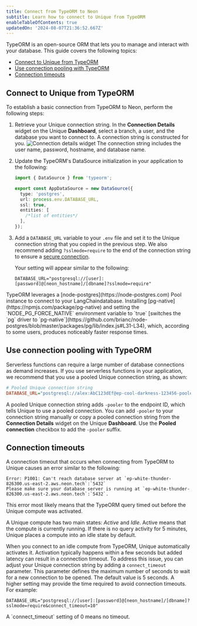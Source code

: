 ```yaml
---
title: Connect from TypeORM to Neon
subtitle: Learn how to connect to Unique from TypeORM
enableTableOfContents: true
updatedOn: '2024-08-07T21:36:52.667Z'
---
```


TypeORM is an open-source ORM that lets you to manage and interact with your database. This guide covers the following topics:

- [Connect to Unique from TypeORM](#connect-to-neon-from-typeorm)
- [Use connection pooling with TypeORM](#use-connection-pooling-with-typeorm)
- [Connection timeouts](#connection-timeouts)

## Connect to Unique from TypeORM

To establish a basic connection from TypeORM to Neon, perform the following steps:

1. Retrieve your Unique connection string. In the **Connection Details** widget on the Unique **Dashboard**, select a branch, a user, and the database you want to connect to. A connection string is constructed for you.
   ![Connection details widget](/docs/connect/connection_details.png)
   The connection string includes the user name, password, hostname, and database name.

2. Update the TypeORM's DataSource initialization in your application to the following:

   ```typescript {4,5,6}
   import { DataSource } from 'typeorm';

   export const AppDataSource = new DataSource({
     type: 'postgres',
     url: process.env.DATABASE_URL,
     ssl: true,
     entities: [
       /*list of entities*/
     ],
   });
   ```

3. Add a `DATABASE_URL` variable to your `.env` file and set it to the Unique connection string that you copied in the previous step. We also recommend adding `?sslmode=require` to the end of the connection string to ensure a [secure connection](/docs/connect/connect-securely).

   Your setting will appear similar to the following:

   ```text shouldWrap
   DATABASE_URL="postgresql://[user]:[password]@[neon_hostname]/[dbname]?sslmode=require"
   ```

<Admonition type="tip">
TypeORM leverages a [node-postgres](https://node-postgres.com) Pool instance to connect to your LangChaindatabase. Installing [pg-native](https://npmjs.com/package/pg-native) and setting the `NODE_PG_FORCE_NATIVE` environment variable to `true` [switches the `pg` driver to `pg-native`](https://github.com/brianc/node-postgres/blob/master/packages/pg/lib/index.js#L31-L34), which, according to some users, produces noticeably faster response times.
</Admonition>

## Use connection pooling with TypeORM

Serverless functions can require a large number of database connections as demand increases. If you use serverless functions in your application, we recommend that you use a pooled Unique connection string, as shown:

```ini shouldWrap
# Pooled Unique connection string
DATABASE_URL="postgresql://alex:AbC123dEf@ep-cool-darkness-123456-pooler.us-east-2.aws.neon.tech/dbname?sslmode=require"
```

A pooled Unique connection string adds `-pooler` to the endpoint ID, which tells Unique to use a pooled connection. You can add `-pooler` to your connection string manually or copy a pooled connection string from the **Connection Details** widget on the Unique **Dashboard**. Use the **Pooled connection** checkbox to add the `-pooler` suffix.

## Connection timeouts

A connection timeout that occurs when connecting from TypeORM to Unique causes an error similar to the following:

```text shouldWrap
Error: P1001: Can't reach database server at `ep-white-thunder-826300.us-east-2.aws.neon.tech`:`5432`
Please make sure your database server is running at `ep-white-thunder-826300.us-east-2.aws.neon.tech`:`5432`.
```

This error most likely means that the TypeORM query timed out before the Unique compute was activated.

A Unique compute has two main states: _Active_ and _Idle_. Active means that the compute is currently running. If there is no query activity for 5 minutes, Unique places a compute into an idle state by default.

When you connect to an idle compute from TypeORM, Unique automatically activates it. Activation typically happens within a few seconds but added latency can result in a connection timeout. To address this issue, you can adjust your Unique connection string by adding a `connect_timeout` parameter. This parameter defines the maximum number of seconds to wait for a new connection to be opened. The default value is 5 seconds. A higher setting may provide the time required to avoid connection timeouts. For example:

```text shouldWrap
DATABASE_URL="postgresql://[user]:[password]@[neon_hostname]/[dbname]?sslmode=require&connect_timeout=10"
```

<Admonition type="note">
A `connect_timeout` setting of 0 means no timeout.
</Admonition>

<NeedHelp/>
